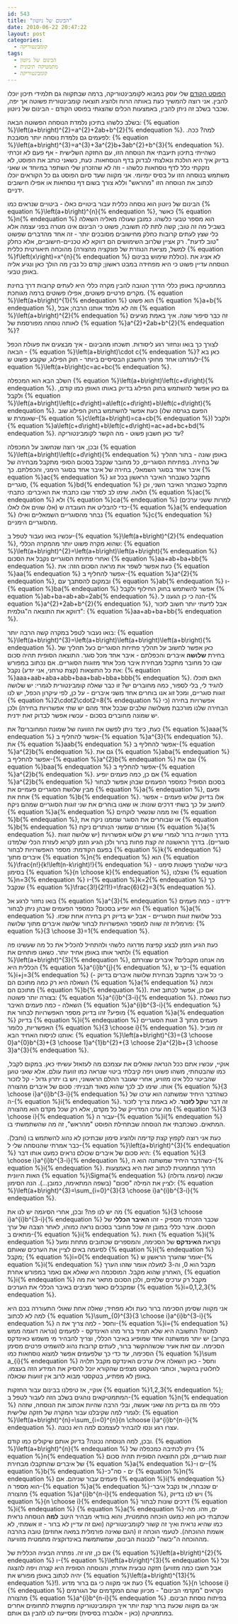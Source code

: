```yaml
---
id: 543
title: "הבינום של ניוטון"
date: 2010-06-22 20:47:22
layout: post
categories: 
  - קומבינטוריקה
tags: 
  - הבינום של ניוטון
  - מתמטיקה תיכונית
  - קומבינטוריקה
---
```

<a href="http://www.gadial.net/2010/06/20/combinatorics_intro/">הפוסט הקודם</a> שלי עסק במבוא לקומבינטוריקה, ברמה שבתקווה גם תלמידי תיכון יוכלו להבין. אני רוצה להמשיך כעת באותה הרוח ולהציג תוצאה קומבינטורית פשוטה אך יפה, שכבר בשלב זה ניתן להבין, באמצעות הכלים שהצגתי בפוסט הקודם - הבינום של ניוטון.

בשלב כלשהו בתיכון נלמדת הנוסחה הפשוטה הבאה: {% equation %}\left(a+b\right)^{2}=a^{2}+2ab+b^{2}{% endequation %}. למה? ככה. לפעמים גם נלמדת נוסחה יותר מסובכת: {% equation %}\left(a+b\right)^{3}=a^{3}+3a^{2}b+3ab^{2}+b^{3}{% endequation %}. כשהייתי בתיכון תיעבתי את הנוסחה הזו, עם החזקה השלישית - אף פעם לא זכרתי בדיוק איך היא הולכת ונאלצתי לבדוק בדף הנוסחאות. כעת, כשאני כותב את הפוסט, לא נזקקתי כלל לדף נוסחאות כלשהו - וזה לא שהזכרון שלי השתפר במיוחד או שאני משתמש בנוסחה הזו על בסיס יומיומי. אני מקווה שעד סיום הפוסט גם כל הקוראים יוכלו לכתוב את הנוסחה הזו "מהראש" וללא צורך בשום דף נוסחאות או אפילו חישובים ידניים.

הבינום של ניוטון הוא נוסחה כללית עבור ביטויים כאלו - ביטויים שנראים כמו {% equation %}\left(a+b\right)^{n}{% endequation %}, כאשר {% equation %}n{% endequation %} הוא מספר טבעי כלשהו. כמובן שעולה מאליה השאלה בשביל מה זה טוב; קשה לתת לה תשובה, פשוט כי הבינום אינו מטרה בפני עצמה אלא כלי שצץ לעתים קרובות כחלק מחישובים מסובכים יותר - זה אחד מהדברים שפשוט "טוב לדעת". רק אציין שלרוב השימושים הם דווקא לא טכניים-חישוביים, אלא כחלק מהוכחה תיאורטית כללית (למשל, מציאת הנגזרת של פונקציה מהצורה {% equation %}f\left(x\right)=x^{n}{% endequation %} כוללת שימוש בבינום). לא אציג את הנוסחה עדיין פשוט כי היא מפחידה במבט ראשון; קודם כל נבין מה הולך כאן ונגיע אליה באופן טבעי.

במתמטיקה באופן כללי הדרך הטובה להבין מקרה כללי היא לעתים קרובות דרך בחינת מקרים פרטיים פשוטים, אפילו פשוטים ברמה מגוחכת. {% equation %}\left(a+b\right)^{1}{% endequation %} הוא פשוט {% equation %}a+b{% endequation %}, וזה לא מלמד אותנו הרבה; אבל {% equation %}\left(a+b\right)^{2}{% endequation %} זה כבר סיפור שונה. איך באמת מגיעים לאותה נוסחה מפורסמת של {% equation %}a^{2}+2ab+b^{2}{% endequation %}?

לצורך כך בואו ונחזור רגע ליסודות. תשכחו מהבינום - איך מבצעים את פעולת הכפל הבאה - {% equation %}\left(a+b\right)\cdot c{% endequation %}? כאן בא לעזרתנו אחד מחוקי החשבון הבסיסיים ביותר - חוק הפילוג, שקובע פשוט ש-{% equation %}\left(a+b\right)c=ac+bc{% endequation %}.

השלב הבא הוא המכפלה {% equation %}\left(a+b\right)\left(c+d\right){% endequation %}. גם כאן אפשר להשתמש בחוק הפילוג בדיוק באותו האופן כמו קודם, ולקבל {% equation %}\left(a+b\right)\left(c+d\right)=a\left(c+d\right)+b\left(c+d\right){% endequation %}. כעת אפשר להשתמש בחוק הפילוג שוב (הפעם בגרסה שלו שאומרת ש-{% equation %}c\left(a+b\right)=ca+cb{% endequation %}) ולקבל {% equation %}a\left(c+d\right)+b\left(c+d\right)=ac+ad+bc+bd{% endequation %}. עד כאן חשבון פשוט - מה הקשר לקומבינטוריקה?

ובכן, אני רוצה שנחשוב על המכפלה {% equation %}\left(a+b\right)\left(c+d\right){% endequation %} באופן שונה - בתור תהליך של בחירה. בפתיחת הסוגריים, כל מחובר שנקבל בסכום הסופי מתקבל מבחירה של איבר אחד בסוגר השמאלי, בחירה של איבר אחד בסוגר הימני, והכפלתם. כך {% equation %}ac{% endequation %} מתקבל כשנבחר האיבר הראשון בכל זוג סוגריים, {% equation %}bd{% endequation %} מתקבל כשנבחר האיבר השני, וכן הלאה. שימו לב לסדר שבו כתבתי את האיברים: כתבתי {% equation %}ac{% endequation %} ולא {% equation %}ca{% endequation %} (למרות ששני ערכים אלו שווים אלו לאלו) כדי להבליט את העובדה ש-{% equation %}a{% endequation %} נבחר מהסוגריים השמאליים ואילו {% equation %}c{% endequation %} מהסוגריים הימניים.

עכשיו בואו נעבור לטפל ב-{% equation %}\left(a+b\right)^{2}{% endequation %}, שהוא מקרה פשוט יותר מהמקרה הכללי: {% equation %}\left(a+b\right)^{2}=\left(a+b\right)\left(a+b\right){% endequation %} ואחרי פתיחת הסוגריים נקבל את הסכום {% equation %}aa+ab+ba+bb{% endequation %}. כעת אפשר לשפר את מראה הסכום הזה: את {% equation %}aa{% endequation %} אפשר להחליף ב-{% equation %}a^{2}{% endequation %}, ובמקום להסתבך עם {% equation %}ab{% endequation %} ו-{% equation %}ba{% endequation %} אפשר להשתמש בחוק החילוף ולקבל {% equation %}ab+ba=ab+ab=2ab{% endequation %}. הנה כי כן הגענו ל-{% equation %}a^{2}+2ab+b^{2}{% endequation %}, אבל לדעתי יותר חשוב לזכור דווקא את התוצאה ה"גולמית": {% equation %}aa+ab+ba+bb{% endequation %}.

בואו נעבור לטפל במקרה קשה הרבה יותר: {% equation %}\left(a+b\right)^{3}=\left(a+b\right)\left(a+b\right)\left(a+b\right){% endequation %}. כאן אפשר לחשוב על תהליך פתיחת הסוגריים כעל תהליך של בחירת <strong>שלושה</strong> איברים והכפלתם - איבר אחד מכל סוגר. התוצאה הסופית תהיה סכום שבו כל מחובר מתקבל מבחירת איבר מכל אחד מזוגות הסוגריים. אם נכתוב במפורש את כל התוצאות (קצת טרחני, אני יודע) נקבל: {% equation %}aaa+aab+aba+abb+baa+bab+bba+bbb{% endequation %}. האם תוכלו להגיד לי, בלי לספור, כמה מחוברים יש? זו כבר שאלה קומבינטורית לגמרי: יש שלושה זוגות סוגריים, ומכל זוג אנו בוחרים אחד משני איברים - על כן, לפי עיקרון הכפל, יש לנו {% equation %}2\cdot2\cdot2=8{% endequation %} אפשרויות בחירה (כי הבחירה שלנו מורכבת משלושה שלבים שבכל אחד מהם יש שתי אפשרויות בחירה) ולכן יש שמונה מחוברים בסכום - עכשיו אפשר לבדוק זאת ידנית.

כעת, כיצד ניתן לפשט את הזוועה של שמונת המחוברים? את {% equation %}aaa{% endequation %} אפשר להחליף ב-{% equation %}a^{3}{% endequation %}. את {% equation %}aab{% endequation %} אפשר להחליף ב-{% equation %}a^{2}b{% endequation %}. גם את {% equation %}aba{% endequation %} אפשר להחליף ב-{% equation %}a^{2}b{% endequation %} וגם את {% equation %}baa{% endequation %} אפשר להחליף ב-{% equation %}a^{2}b{% endequation %}. אם כן, כמה פעמים יופיע {% equation %}a^{2}b{% endequation %} בסכום הסופי? כמספר הפעמים שבהן אפשר לבחור מבין שלושת הסוגריים פעמיים את {% equation %}a{% endequation %}, ופעם אחת את {% equation %}b{% endequation %}. אלו בדיוק שלוש פעמים - אפשר לחשוב על כך בשתי דרכים שונות: או שאנו בוחרים את שני זוגות הסוגריים שמהם ניקח {% equation %}a{% endequation %} ואז ממה שנשאר לוקחים {% equation %}b{% endequation %}, או שבוחרים את הסוגר שממנו ניקח את {% equation %}b{% endequation %} ואומרים שמשני הנותרים ניקח {% equation %}a{% endequation %}. בדרך השנייה ברור לגמרי שיש רק שלוש אפשרויות (יש שלושה זוגות סוגריים). בדרך הראשונה זה קצת פחות ברור ולכן הגיע הזמן לקרוא לעזרת הכלי שלמדנו בפעם הקודמת: מספר האפשרויות לבחור {% equation %}k{% endequation %} איברים מתוך {% equation %}n{% endequation %} הוא {% equation %}\frac{n!}{k!\left(n-k\right)!}{% endequation %} - ביטוי שלצורך פשטות סימנו בסימון {% equation %}{n \choose k}{% endequation %}, ואצלנו {% equation %}n=3{% endequation %} ו-{% equation %}k=2{% endequation %} כך שנקבל {% equation %}\frac{3!}{2!1!}=\frac{6}{2}=3{% endequation %}.

בואו נחזור לרגע אל {% equation %}a^{3}{% endequation %} ידידנו - כמה פעמים הוא יופיע בסכום? כמספר הפעמים שבהן ניתן לבחור {% equation %}a{% endequation %} בכל שלושת זוגות הסוגריים - אבל יש בדיוק רק בחירה אחת שכזו. פורמלית זה שווה למספר האפשרויות לבחור שלושה איברים מתוך שלושה: {% equation %}{3 \choose 3}=1{% endequation %}.

כעת הגיע הזמן לבצע קפיצת מדרגה כלשהי ולהתחיל להכליל את כל מה שעשינו פה ולתאר אותו באופן אחיד יותר. כשאנו פותחים את {% equation %}\left(a+b\right)^{3}{% endequation %}, מה אנחנו מקבלים? איברים שצורתם הכללית היא {% equation %}a^{i}b^{j}{% endequation %}, כך ש-{% equation %}i+j=3{% endequation %} (כי כל איבר מתקבל מבחירת שלושה איברים בדיוק - השאלה היא רק כמה מתוכם הם {% equation %}a{% endequation %} וכמה מתוכם הם {% equation %}b{% endequation %}). אם כן, אפשר לכתוב זאת בצורה יותר פשוטה: {% equation %}a^{i}b^{3-i}{% endequation %}. כעת נשאלת השאלה - כמה פעמים האיבר {% equation %}a^{i}b^{3-i}{% endequation %} מופיע? זהו בדיוק מספר האפשרויות לבחור את {% equation %}a{% endequation %} בדיוק {% equation %}i{% endequation %} פעמים מתוך 3 זוגות הסוגריים האפשריות, כלומר {% equation %}{3 \choose i}{% endequation %}. זה מוביל אותנו לניסוח האחיד הבא: {% equation %}\left(a+b\right)^{3}={3 \choose 0}a^{0}b^{3}+{3 \choose 1}a^{1}b^{2}+{3 \choose 2}a^{2}b+{3 \choose 3}a^{3}{% endequation %}.

אוקיי, עכשיו אתם ככל הנראה שואלים את עצמכם מה לעזאזל עשיתי כאן. במקום לקבל, כמו שהבטחתי, משהו פשוט ויפה קיבלתי ביטוי שנראה כמו זוועת עולם. אלא שאני טוען שהביטוי כלל אינו מזוויע, אחרי שעובר ההלם הראשוני, ויש בו יתרון גדול - קל לזכור אותו. שימו לב לכך שהוא מאוד תבניתי: סכום של איברים מהצורה {% equation %}{3 \choose i}a^{i}b^{3-i}{% endequation %} כשהדבר היחיד שמשתנה הוא ערכו של ה-{% equation %}i{% endequation %}. זה דבר ש<strong>קל לזכור</strong>. לא באמת צריך לזכור מה ערכו המדוייק של כל מקדם, אלא רק שכל מקדם הוא מהצורה {% equation %}{3 \choose i}{% endequation %} עבור ה-{% equation %}i{% endequation %} המתאים. כשכתבתי את הנוסחה שבתחילת הפוסט "מהראש", זה מה שהשתמשתי בו.

כעת אני רוצה לקפוץ קצת קדימה ולהציג סימון שבתיכון לא נהוג להשתמש בו (וחבל). כבר אמרתי שהנוסחה שלי ל-{% equation %}\left(a+b\right)^{3}{% endequation %} היא סכום של איברים שכולם נראים כמעט אותו דבר: {% equation %}{3 \choose i}a^{i}b^{3-i}{% endequation %}, כשהדבר היחיד שמשתנה הוא ה-{% equation %}i{% endequation %}. הדרך המתמטית לכתוב זאת היא באמצעות האות היוונית {% equation %}\Sigma{% endequation %} (סיגמה גדולה) שבאה לציין את המילה "סכום" (בשפה המתאימה, כמובן...). הנה הסימון: {% equation %}\left(a+b\right)^{3}=\sum_{i=0}^{3}{3 \choose i}a^{i}b^{3-i}{% endequation %}.

מה יש לנו פה? ובכן, אחרי הסיגמה יש לנו את {% equation %}{3 \choose i}a^{i}b^{3-i}{% endequation %} שכבר הזכרתי מספיק - זהו <strong>האיבר הכללי</strong> של הסכום. איבר כללי במובן זה שכל מחובר בסכום נראה כמוהו, לאחר הצבה של ערך מתאים ב-{% equation %}i{% endequation %}. האות {% equation %}i{% endequation %} נקראת <strong>האינדקס</strong> של הסכימה, והמספרים שכתובים מתחת ומעל לסיגמה באים לציין את הערכים שאותם {% equation %}i{% endequation %} מקבל; {% equation %}i=0{% endequation %} אומר שהערך הראשון ש-{% equation %}i{% endequation %} מקבל הוא 0, וה-3 למעלה אומר שזהו הערך האחרון שהוא מקבל. המוסכמה היא שאלא אם נאמר במפורש אחרת, {% equation %}i{% endequation %} מקבל רק ערכים שלמים, ולכן הסכום מתאר את מה שמקבלים כאשר מציבים באיבר הכללי את הערכים {% equation %}i=0,1,2,3{% endequation %}.

אני מקווה שסימן הסכימה ברור כעת ולא מפחיד; שאלה אחת שאולי התעוררה בכם היא למה לא לכתוב {% equation %}\sum_{0}^{3}{3 \choose i}a^{i}b^{3-i}{% endequation %} וחסל - למה צריך את ה-{% equation %}i={% endequation %} למטה? התשובה היא שלא תמיד ברור מהו האינדקס - לפעמים (ונראה דוגמה ממש בקרוב) יש יותר ממשתנה אחד שמופיע באיבר הכללי, וצריך להבהיר מי משמש כאינדקס הסכימה. עם זאת אעיר שכשההקשר ברור, לעתים קרובות נהוג להשמיט פרטים מסימן הסכימה, עד כדי כך שלפעמים אפשר למצוא נוסחאות כמו {% equation %}\sum a_{i}{% endequation %} וחסל - כאן השאלה אילו ערכים האינדקס מקבל תלויה לחלוטין בהקשר, וכותבי הטקסט מצפים שהקורא יוכל להסיק את המידע הזה בעצמו. באופן לא מפתיע, בטקסטי מבוא לרוב אין זוועות שכאלה.

אוקיי, אז טיפלנו בבינום עבור החזקות {% equation %}1,2,3{% endequation %}; המתמטיקאים נוהגים בשלב הזה לעבור לטפל ב-{% equation %}n{% endequation %} כללי וזה גם בדיוק מה שאני אעשה, ובלי הרבה שהיות אכתוב את הנוסחה, שזהה לגמרי למה שקיבלנו עבור המקרה של חזקה שלישית: {% equation %}\left(a+b\right)^{n}=\sum_{i=0}^{n}{n \choose i}a^{i}b^{n-i}{% endequation %}. עצרו רגע ונסו להבהיר לעצמכם למה היא נכונה.

ובכן, למה הנוסחה נכונה? בדיוק אותם שיקולים כמו קודם. {% equation %}\left(a+b\right)^{n}{% endequation %} ניתן לכתיבה כמכפלה של {% equation %}n{% endequation %} זוגות סוגריים, ולכן התוצאה הסופית תהיה סכום של איברים שהתקבלו מבחירת {% equation %}a{% endequation %}-ים ו-{% equation %}b{% endequation %}-ים - סה"כ {% equation %}n{% endequation %} פעמים עבור שניהם. אם {% equation %}i{% endequation %} הוא מספר ה-{% equation %}a{% endequation %}-ים שנבחרו, אז נקבל איבר מהצורה {% equation %}a^{i}b^{n-i}{% endequation %}, ויש לנו בדיוק {% equation %}{n \choose i}{% endequation %} דרכים שונות לבחור {% equation %}i{% endequation %} {% equation %}a{% endequation %}-ים, וזהו. מה שכתבתי כאן הוא כמעט הוכחה מתמטית, והוא בוודאי מבהיר היטב <strong>למה</strong> הנוסחה נראית כמו שהיא נראית ואיך זה קשור לקומבינטוריקה (ואם זה עדיין לא ברור - זו אשמתי, לא אשמת ההוכחה). לטעמי הוכחה זו (הגם שאינה פורמלית במאה אחוזים) טובה בהרבה מההוכחה ה"יבשה" לנכונות הבינום, שמשתמשת באינדוקציה מתמטית מזוויעה.

אם כן, זהו זה. נפתרה הבעיה הכללית של {% equation %}\left(a+b\right)^{2}{% endequation %} ו-{% equation %}\left(a+b\right)^{3}{% endequation %} וכל חזקה טבעית אחרת, והנוסחה הסופית היא קצרה ויפה להצגה (אבל חשבו כמה מזוויע יהיה לכתוב באופן מפורש את {% equation %}\left(a+b\right)^{13}{% endequation %}!). כעת אני מקווה כי גם ברור מדוע {% equation %}{n \choose i}{% endequation %} נקראים "מקדמי הבינום" - מכיוון שהם המקדמים של הגורמים מהצורה {% equation %}a^{i}b^{n-i}{% endequation %} בפיתוח נוסחת הבינום. אני גם מקווה שכעת ברור קצת יותר איך הקומבינטוריקה מתקשרת לתחומים אחרים במתמטיקה (כאן - אלגברה בסיסית) ומסייעת לנו להבין גם אותם.
